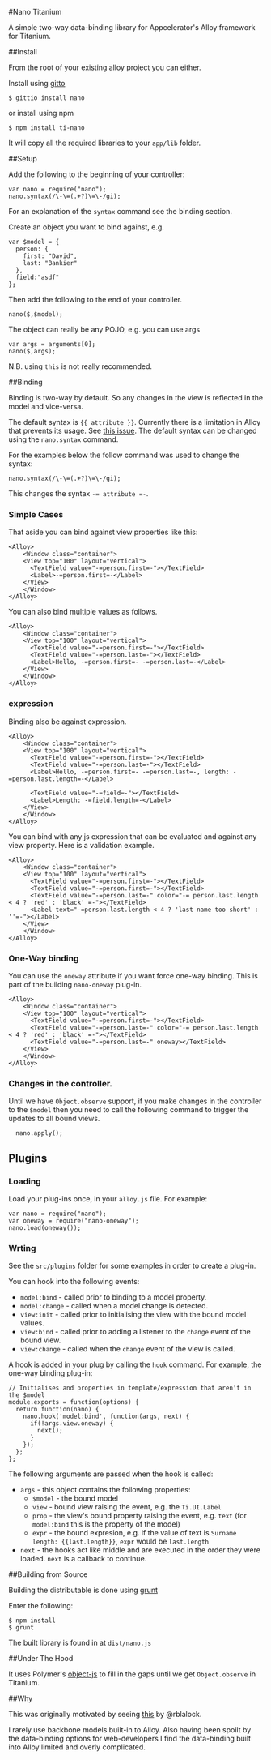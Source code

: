 #Nano Titanium

A simple two-way data-binding library for Appcelerator's Alloy framework for Titanium.

##Install

From the root of your existing alloy project you can either.

Install using [gitto](http://gitt.io/)

~~~
$ gittio install nano
~~~

or install using npm

~~~
$ npm install ti-nano
~~~

It will copy all the required libraries to your `app/lib` folder.

##Setup

Add the following to the beginning of your controller:

~~~
var nano = require("nano");
nano.syntax(/\-\=(.+?)\=\-/gi);
~~~

For an explanation of the `syntax` command see the binding section.

Create an object you want to bind against, e.g.

~~~
var $model = {
  person: {
    first: "David",
    last: "Bankier"
  },
  field:"asdf"
};
~~~

Then add the following to the end of your controller.

~~~
nano($,$model);
~~~

The object can really be any POJO, e.g. you can use args

~~~
var args = arguments[0];
nano($,args);
~~~

N.B. using `this` is not really recommended.

##Binding

Binding is two-way by default. So any changes in the view is reflected in the model and vice-versa.

The default syntax is `{{ attribute }}`. Currently there is a limitation in Alloy that prevents its usage.
See [this issue](https://github.com/dbankier/nano/issues/1).
The default syntax can be changed using the `nano.syntax` command.

For the examples below the follow command was used to change the syntax:

~~~
nano.syntax(/\-\=(.+?)\=\-/gi);
~~~

This changes the syntax `-= attribute =-`. 

### Simple Cases

That aside you can bind against view properties like this:

~~~
<Alloy>
	<Window class="container">
    <View top="100" layout="vertical">
      <TextField value="-=person.first=-"></TextField>
      <Label>-=person.first=-</Label>
    </View>
	</Window>
</Alloy>
~~~

You can also bind multiple values as follows.

~~~
<Alloy>
	<Window class="container">
    <View top="100" layout="vertical">
      <TextField value="-=person.first=-"></TextField>
      <TextField value="-=person.last=-"></TextField>
      <Label>Hello, -=person.first=- -=person.last=-</Label>
    </View>
	</Window>
</Alloy>
~~~

### expression

Binding also be against expression.

~~~
<Alloy>
	<Window class="container">
    <View top="100" layout="vertical">
      <TextField value="-=person.first=-"></TextField>
      <TextField value="-=person.last=-"></TextField>
      <Label>Hello, -=person.first=- -=person.last=-, length: -=person.last.length=-</Label>

      <TextField value="-=field=-"></TextField>
      <Label>Length: -=field.length=-</Label>
    </View>
	</Window>
</Alloy>
~~~

You can bind with any js expression that can be evaluated and against any
view property. Here is a validation example.

~~~
<Alloy>
	<Window class="container">
    <View top="100" layout="vertical">
      <TextField value="-=person.first=-"></TextField>
      <TextField value="-=person.first=-"></TextField>
      <TextField value="-=person.last=-" color="-= person.last.length < 4 ? 'red' : 'black' =-"></TextField>
      <Label text="-=person.last.length < 4 ? 'last name too short' : ''=-"></Label>
    </View>
	</Window>
</Alloy>
~~~

### One-Way binding

You can use the `oneway` attribute if you want force one-way binding.
This is part of the building `nano-oneway` plug-in. 

~~~
<Alloy>
	<Window class="container">
    <View top="100" layout="vertical">
      <TextField value="-=person.first=-"></TextField>
      <TextField value="-=person.last=-" color="-= person.last.length < 4 ? 'red' : 'black' =-"></TextField>
      <TextField value="-=person.last=-" oneway></TextField>
    </View>
	</Window>
</Alloy>
~~~

### Changes in the controller.

Until we have `Object.observe` support, if you make changes in the controller to the `$model` then you
need to call the following command to trigger the updates to all bound views.

~~~
  nano.apply();
~~~

## Plugins


### Loading

Load your plug-ins once, in your `alloy.js` file. For example:

~~~
var nano = require("nano");
var oneway = require("nano-oneway");
nano.load(oneway());
~~~

### Wrting

See the `src/plugins` folder for some examples in order to create a plug-in.

You can hook into the following events:

 * `model:bind` - called prior to binding to a model property.
 * `model:change` - called when a model change is detected.
 * `view:init` - called prior to initialising the view with the bound model values.
 * `view:bind` - called prior to adding a listener to the `change` event of the bound view.
 * `view:change` - called when the `change` event of the view is called.

A hook is added in your plug by calling the `hook` command. For example, the one-way binding plug-in:

~~~
// Initialises and properties in template/expression that aren't in the $model
module.exports = function(options) {
  return function(nano) {
    nano.hook('model:bind', function(args, next) {
      if(!args.view.oneway) {
        next();
      }
    });
  };
};
~~~

The following arguments are passed when the hook is called:

 * `args` - this object contains the following properties:
   - `$model` - the bound model
   - `view` - bound view raising the event, e.g. the `Ti.UI.Label`
   - `prop` - the view's bound property raising the event, e.g. `text` (for `model:bind` this is the property of the model)
   - `expr` - the bound expresion, e.g. if the value of text is `Surname length: {{last.length}}`, `expr` would be `last.length`
 * `next` - the hooks act like middle and are executed in the order they were loaded. `next` is a callback to continue. 

##Building from Source

Building the distributable is done using [grunt](http://gruntjs.com/)

Enter the following:

~~~
$ npm install
$ grunt
~~~

The built library is found in at `dist/nano.js`

##Under The Hood

It uses Polymer's [object-js](https://github.com/polymer/observe-js) to fill in the gaps
until we get `Object.observe` in Titanium.

##Why

This was originally motivated by seeing [this](http://beautyindesign.com/blog/uber-simple-idea-for-alloy-view-data-binding/) by @rblalock.

I rarely use backbone models built-in to Alloy. Also having been spoilt by the data-binding
options for web-developers I find the data-binding built into Alloy limited and overly complicated.

